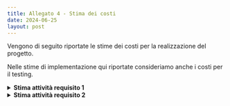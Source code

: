```yaml
---
title: Allegato 4 - Stima dei costi
date: 2024-06-25
layout: post
---
```


Vengono di seguito riportate le stime dei costi per la realizzazione del progetto.

Nelle stime di implementazione qui riportate consideriamo anche i costi per il testing.

<details>
<summary><strong>Stima attività requisito 1</strong></summary>

**Attività 1.1** Configurazione build tool e DVCS

| Stime | Luca Rubboli | Giovanni Antonioni | Luca Tassinari | Media | Mediana | 3 point method |
|---|---|---|---|---|---|---|
| Round 1 | 4 | 6 | 8 | 6,00 | 6 | 6,00 |
| Round 2 | 6 | 6,5 | 7 | 6,50 | 6,5 | 6,50 |

| Unità di misura:   | Ore |
|--------------------|-----|
| Risorse assegnate: | 2   |
| Durata stimata:    | 4   |

**Attività 1.2** Configurazione pipeline di _continuous integration_

| Stime | Luca Rubboli | Giovanni Antonioni | Luca Tassinari | Media | Mediana | 3 point method |
|---|---|---|---|---|---|---|
| Round 1            | 3 | 8 | 3 | 4,67 | 3 | 4,94 |
| Round 2            | 4 | 6 | 6 | 5,33 | 6 | 5,22 |
| Round 3            | 5 | 6 | 6 | 5,67 | 6 | 5,61 |

| Unità di misura:   | Ore |
|--------------------|-----|
| Risorse assegnate: | 2 |
| Durata stimata:    | 4,5 |

**Attività 1.3.1** Configurazione pipeline di _continuous deployment_: progettazione diagrammi deployment

| Stime | Luca Rubboli | Giovanni Antonioni | Luca Tassinari | Media | Mediana | 3 point method |
|---|---|---|---|---|---|---|
| Round 1            | 4 | 10 | 3 | 5,67 | 4 | 5,94 |
| Round 2            | 6 | 6 | 8 | 6,67 | 6 | 6,78 |
| Round 3            | 6,5 | 6,5 | 7,5 | 6,83 | 6,5 | 6,89 |

| Unità di misura:   | Ore |
|--------------------|-----|
| Risorse assegnate: | 3 progettisti che collaborano in _brainstorming_ |
| Durata stimata:    | 3   |

**Attività 1.3.2** Configurazione pipeline di _continuous deployment_: Creazione struttura locale minimale di orchestrazione

| Stime | Luca Rubboli | Giovanni Antonioni | Luca Tassinari | Media | Mediana | 3 point method |
|---|---|---|---|---|---|---|
| Round 1 | 10 | 2 | 6 | 6,00 | 6 | 6,00 |
| Round 2 | 5 | 4.5 | 3 | 4,00 | 4 | 4,00 |
| Round 3 | 4.5 | 4.5 | 4 | 4,00 | 4 | 4,00 |

| Unità di misura:   | Ore |
|--------------------|-----|
| Risorse assegnate: | 1 esperto di deployment |
| Durata stimata:    | 4   |

**Attività 1.3.3**: Configurazione pipeline di _continuous deployment_: Configurazione ambiente di produzione

| Stime | Luca Rubboli | Giovanni Antonioni | Luca Tassinari | Media | Mediana | 3 point method |
|---|---|---|---|---|---|---|
| Round 1 | 4 | 6 | 2 | 4,00 | 4 | 4,00 |
| Round 2 | 5 | 6 | 4,5 | 5,17 | 5 | 5,19 |
| Round 3 | 5 | 6 | 5,5 |  | 5,50 | 5,5 | 5,50 |

| Unità di misura:   | Ore |
|--------------------|-----|
| Risorse assegnate: | 1   |
| Durata stimata:    | 5,5 |

**Attività 1.3.4** Configurazione pipeline di _continuous deployment_: Sviluppo azioni deployment da locale a produzione

| Stime | Luca Rubboli | Giovanni Antonioni | Luca Tassinari | Media | Mediana | 3 point method |
|---|---|---|---|---|---|---|
| Round 1 | 8 | 10 | 8 | 8,67 | 8 | 8,78 |
| Round 2 | 9 | 9 | 10 | 9,33 | 9 | 9,39 |
| Round 3 | 9 | 9,5 | 9,5 | 9,33 | 9,5 | 9,31 |

| Unità di misura:   | Ore |
|--------------------|-----|
| Risorse assegnate: | 1   |
| Durata stimata:    | 9,5 |

**Attività 1.4** Configurazione _bot_ per aggiornamento automatico delle dipendenze

| Stime | Luca Rubboli | Giovanni Antonioni | Luca Tassinari | Media | Mediana | 3 point method |
|---|---|---|---|---|---|---|
| Round 1 | 3 | 0.5 | 2 | 2,50 | 2,5 | 2,50 |
| Round 2 | 1,5 | 1,5 | 1,5 | 1,50 | 1,5 | 1,50 |

| Unità di misura:   | Ore |
|--------------------|-----|
| Risorse assegnate: | 1   |
| Durata stimata:    | 1,5 |

**Attività 1.5** Configurazione _bot_ per il _merge_ automatizzato di Pull Request sulla repo

| Stime | Luca Rubboli | Giovanni Antonioni | Luca Tassinari | Media | Mediana | 3 point method |
|---|---|---|---|---|---|---|
| Round 1 | 2 | 2 | 1,5 |  | 1,83 | 2 | 1,81 |
| Round 2 | 2 | 2 | 1,75 |  | 1,92 | 2 | 1,90 |

| Unità di misura:   | Ore |
|--------------------|-----|
| Risorse assegnate: | 1   |
| Durata stimata:    | 2   |

**Attività 1.6** Configurazione _bot_ per il rilascio automatico delle _release_

| Stime | Luca Rubboli | Giovanni Antonioni | Luca Tassinari | Media | Mediana | 3 point method |
|---|---|---|---|---|---|---|
| Round 1 | 3 | 3 | 2,5 | 2,83 | 3 | 2,81 |
| Round 2 | 2,75 | 3 | 2,5 | 2,75 | 2,75 | 2,75 |

| Unità di misura:   | Ore |
|--------------------|-----|
| Risorse assegnate: | 1 |
| Durata stimata:    | 2,75 |

**Attività 1.7** Configurazione di un sistema di _ticketing_ automatizzato

| Stime | Luca Rubboli | Giovanni Antonioni | Luca Tassinari | Media | Mediana | 3 point method |
|---|---|---|---|---|---|---|
| Round 1 | 0,5 | 0,5 | 0,5 | 0,50 | 0,5 | 0,50 |

| Unità di misura:   | Ore |
|--------------------|-----|
| Risorse assegnate: | 1 |
| Durata stimata:    | 0,5 |


</details>

<details>
<summary><strong>Stima attività requisito 2</strong></summary>

**Attività 2.1.1** Autenticazione - Configurazione DB e implementazione schemi

| Stime | Luca Rubboli | Giovanni Antonioni | Luca Tassinari | Media | Mediana | 3 point method |
|---|---|---|---|---|---|---|
| Round 1 | 4 | 6,5 | 5 | 5,17 | 5 | 5,19 |
| Round 2 | 5,5 | 6 | 6 | 5,83 | 6 | 5,81 |

| Unità di misura    | Ore |
|--------------------|-----|
| Risorse assegnate  | 1   |
| Durata stimata     | 6   |

**Attività 2.1.2** Autenticazione - Implementazione token di autenticazione

| Stime | Luca Rubboli | Giovanni Antonioni | Luca Tassinari | Media | Mediana | 3 point method |
|---|---|---|---|---|---|---|
| Round 1 | 3 | 5 | 20 | 9,33 | 5 | 10,06 |
| Round 2 | 12 | 12 | 14 | 12,67 | 12 | 12,78 |
| Round 3 | 12 | 12 | 13 | 12,33 | 12 | 12,39 |

| Unità di misura    | Ore |
|--------------------|-----|
| Risorse assegnate  | 1   |
| Durata stimata     | 12  |

**Attività 2.1.3** Autenticazione - Regole di controllo di accesso

| Stime | Luca Rubboli | Giovanni Antonioni | Luca Tassinari | Media | Mediana | 3 point method |
|---|---|---|---|---|---|---|
| Round 1 | 6 | 13 | 12 |  | 10,33 | 12 | 10,06 |
| Round 2 | 12 | 13,5 | 13 | 12,83 | 13 | 12,81 |
| Round 3 | 12,5 | 13,5 | 13 | 13,00 | 13 | 13,00 |

| Unità di misura:   | Ore |
|--------------------|-----|
| Risorse assegnate  | 1   |
| Durata stimata     | 13  |

**Attività 2.1.4** Autenticazione - Implementazione API di autenticazione

| Stime | Luca Rubboli | Giovanni Antonioni | Luca Tassinari | Media | Mediana | 3 point method |
|---|---|---|---|---|---|---|
| Round 1 | 10 | 11 | 16 |  | 12,33 | 11 | 12,56 |
| Round 2 | 13 | 18 | 19 |  | 16,67 | 18 | 16,44 |
| Round 3 | 16 | 19 | 19 |  | 18,00 | 19 | 17,83 |

| Unità di misura:   | Ore |
|--------------------|-----|
| Risorse assegnate  | 1   |
| Durata stimata     | 19  |

**Attività 2.2.1** Gruppi - Configurazione DB e implementazione schemi

| Stime | Luca Rubboli | Giovanni Antonioni | Luca Tassinari | Media | Mediana | 3 point method |
|---|---|---|---|---|---|---|
| Round 1 | 6 | 9 | 7 | 7,33 | 7 | 7,39 |
| Round 2 | 9 | 9,5 | 8 | 8,83 | 9 | 8,81 |
| Round 3 | 8,5 | 9,5 | 9 | 9,00 | 9 | 9,00 |

| Unità di misura:   | Ore |
|--------------------|-----|
| Risorse assegnate  | 1   |
| Durata stimata     | 9,5 |

**Attività 2.2.2** Gruppi - Implementazione API di gestione gruppi

| Stime | Luca Rubboli | Giovanni Antonioni | Luca Tassinari | Media | Mediana | 3 point method |
|---|---|---|---|---|---|---|
| Round 1 | 20 | 23 | 16 | 19,67 | 20 | 19,61 |
| Round 2 | 20 | 20 | 20 | 20,00 | 20 | 20,00 |

| Unità di misura:   | Ore |
|--------------------|-----|
| Risorse assegnate  | 1   |
| Durata stimata     | 20  |

**Attività 2.3.1** Struttura gerarchica utenti - Esplorazione di plugin _on the shelf_

| Stime | Luca Rubboli | Giovanni Antonioni | Luca Tassinari | Media | Mediana | 3 point method |
|---|---|---|---|---|---|---|
| Round 1 | 1,5 | 1 | 4 | 2,17 | 1,5 | 2,28 |
| Round 2 | 3 | 2,5 | 4 | 3,17 | 3 | 3,19 |
| Round 3 | 3 | 3 | 3,5 | 3,17 | 3 | 3,19 |

| Unità di misura:   | Ore |
|--------------------|-----|
| Risorse assegnate  | 1   |
| Durata stimata     | 3   |

**Attività 2.3.2** Struttura gerarchica utenti - Implementazione API di gestione dei ruoli

| Stime | Luca Rubboli | Giovanni Antonioni | Luca Tassinari | Media | Mediana | 3 point method |
|---|---|---|---|---|---|---|
| Round 1 | 8 | 8 | 16 | 10,67 | 8 | 11,11 |
| Round 2 | 14 | 20 | 20 | 18,00 | 20 | 17,67 |
| Round 3 | 18 | 18 | 19 | 18,33 | 18 | 18,39 |

| Unità di misura:   | Ore |
|--------------------|-----|
| Risorse assegnate  | 1   |
| Durata stimata     | 18  |

**Attività 2.3.3** Struttura gerarchica utenti - Predisposizione dello _storage_ per la gestione dei ruoli

| Stime | Luca Rubboli | Giovanni Antonioni | Luca Tassinari | Media | Mediana | 3 point method |
|---|---|---|---|---|---|---|
| Round 1 | 6 | 7 | 6 | 6,33 | 6 | 6,39 |
| Round 2 | 6 | 6,5 | 6,5 | 6,33 | 6,5 | 6,31 |

| Unità di misura    | Ore |
|--------------------|-----|
| Risorse assegnate  | 1   |
| Durata stimata     | 6,5 |

</details>


